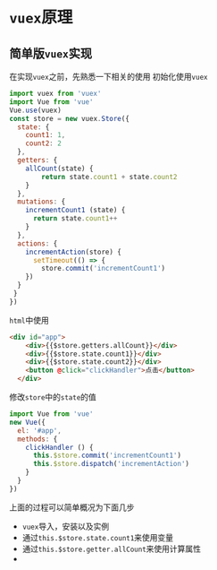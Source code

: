# `vuex`原理

## 简单版`vuex`实现
在实现`vuex`之前，先熟悉一下相关的使用
初始化使用`vuex`
```js
import vuex from 'vuex'
import Vue from 'vue'
Vue.use(vuex)
const store = new vuex.Store({
  state: {
    count1: 1,
    count2: 2
  },
  getters: {
    allCount(state) {
    	return state.count1 + state.count2
    }
  },
  mutations: {
    incrementCount1 (state) {
      return state.count1++
    }
  },
  actions: {
    incrementAction(store) {
      setTimeout(() => {
        store.commit('incrementCount1')
    })
  }
 }
})
```
`html`中使用
```html
<div id="app">
    <div>{{$store.getters.allCount}}</div>
    <div>{{$store.state.count1}}</div>
    <div>{{$store.state.count2}}</div>
    <button @click="clickHandler">点击</button>
  </div>
```
修改`store`中的`state`的值
```js
import Vue from 'vue'
new Vue({
  el: '#app',
  methods: {
    clickHandler () {
      this.$store.commit('incrementCount1')
      this.$store.dispatch('incrementAction')
    }
  }
})
```

上面的过程可以简单概况为下面几步
- `vuex`导入，安装以及实例
- 通过`this.$store.state.count1`来使用变量
- 通过`this.$store.getter.allCount`来使用计算属性
- 
